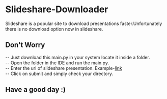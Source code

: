 # Slideshare-Downloader

Slideshare is a popular site to download presentations faster.Unfortunately there is no download option now in slideshare.

## Don't Worry
-- Just download this main.py in your system locate it inside a folder.<br>
-- Open the folder in the IDE and run the main.py.<br>
-- Enter the url of slideshare presentation. Example-[link](https://www.slideshare.net/abshinde/digital-image-fundamentals-163572653)<br>
-- Click on submit and simply check your directory.

## Have a good day :)

